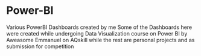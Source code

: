 # Power-BI
Various PowerBI Dashboards created by me  Some of the Dashboards here were created while undergoing Data Visualization course on Power BI by Aweasome Emmanuel on AQskill while the rest are personal projects and as submission for competition
